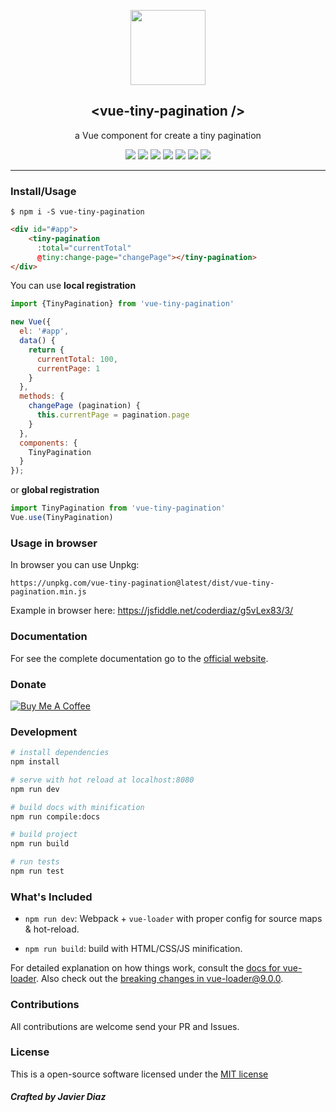 <p align="center">
  <a href="https://github.com/coderdiaz/vue-tiny-pagination">
    <img src="https://vuejs.org/images/logo.png" width="120">
  </a>
  <h2 align="center">&lt;vue-tiny-pagination /&gt;</h2>
</p>

<p align="center">
  a Vue component for create a tiny pagination
</p>

<p align="center">
    <a href="https://npmjs.com/package/vue-tiny-pagination"><img src="https://img.shields.io/npm/dt/vue-tiny-pagination.svg?style=flat-square"></a>
    <a href="https://github.com/coderdiaz/vue-tiny-pagination/blob/master/LICENSE"><img src="https://img.shields.io/badge/license-MIT-blue.svg?style=flat-square"></a>
    <a href="https://github.com/coderdiaz/vue-tiny-pagination/stargazers"><img src="https://img.shields.io/github/stars/coderdiaz/vue-tiny-pagination.svg?style=flat-square"></a>
    <a href="http://npmjs.com/package/vue-tiny-pagination"><img src="https://img.shields.io/npm/v/vue-tiny-pagination.svg?style=flat-square"></a>
    <a href="http://npmjs.com/package/vue-tiny-pagination"><img src="https://img.shields.io/npm/dm/vue-tiny-pagination.svg?style=flat-square"></a>
    <a href="https://www.paypal.me/coderdiaz"><img src="https://img.shields.io/badge/invite-coffee-red.svg?style=flat-square"></a>
    <a href="https://travis-ci.org/coderdiaz/vue-tiny-pagination"><img src="https://travis-ci.org/coderdiaz/vue-tiny-pagination.svg?branch=master&style=flat-square"></a>
</a>

---

### Install/Usage

```
$ npm i -S vue-tiny-pagination
```

```html
<div id="#app">
    <tiny-pagination
      :total="currentTotal"
      @tiny:change-page="changePage"></tiny-pagination>
</div>
```

You can use **local registration**
```javascript
import {TinyPagination} from 'vue-tiny-pagination'

new Vue({
  el: '#app',
  data() {
    return {
      currentTotal: 100,
      currentPage: 1
    }
  },
  methods: {
    changePage (pagination) {
      this.currentPage = pagination.page
    }
  },
  components: {
    TinyPagination
  }
});
```
or **global registration**
```javascript
import TinyPagination from 'vue-tiny-pagination'
Vue.use(TinyPagination)
```

### Usage in browser

In browser you can use Unpkg:
```
https://unpkg.com/vue-tiny-pagination@latest/dist/vue-tiny-pagination.min.js
```

Example in browser here: https://jsfiddle.net/coderdiaz/g5vLex83/3/

### Documentation

For see the complete documentation go to the [official website](https://coderdiaz.me/vue-tiny-pagination).

### Donate

<a href="https://www.buymeacoffee.com/coderdiaz" target="_blank"><img src="https://www.buymeacoffee.com/assets/img/custom_images/white_img.png" alt="Buy Me A Coffee" style="height: auto !important;width: auto !important;" ></a>

### Development

``` bash
# install dependencies
npm install

# serve with hot reload at localhost:8080
npm run dev

# build docs with minification
npm run compile:docs

# build project
npm run build

# run tests
npm run test
```

### What's Included

- `npm run dev`: Webpack + `vue-loader` with proper config for source maps & hot-reload.

- `npm run build`: build with HTML/CSS/JS minification.

For detailed explanation on how things work, consult the [docs for vue-loader](http://vuejs.github.io/vue-loader). Also check out the [breaking changes in vue-loader@9.0.0](https://github.com/vuejs/vue-loader/releases/tag/v9.0.0).

### Contributions
All contributions are welcome send your PR and Issues.

### License
This is a open-source software licensed under the [MIT license](https://raw.githubusercontent.com/coderdiaz/vue-tiny-pagination/master/LICENSE)

##### Crafted by Javier Diaz

